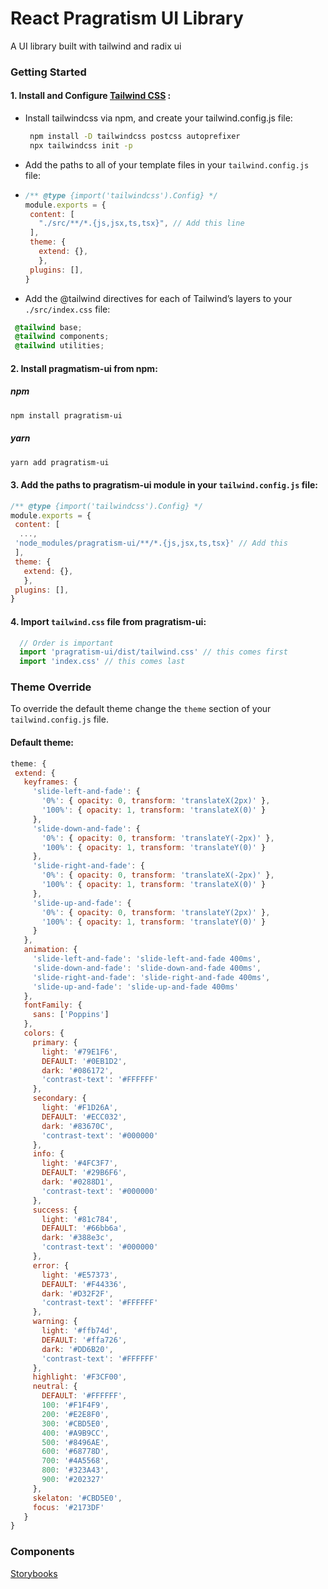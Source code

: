 # React Pragratism UI Library

A UI library built with tailwind and radix ui

### Getting Started
#### 1. Install and Configure <a href="https://tailwindcss.com/" rel="nofollow" >Tailwind CSS</a> :

- Install tailwindcss via npm, and create your tailwind.config.js file:
 
   ```bash
    npm install -D tailwindcss postcss autoprefixer
    npx tailwindcss init -p
   ```
- Add the paths to all of your template files in your `tailwind.config.js` file:
- 
   ```javascript
   /** @type {import('tailwindcss').Config} */
   module.exports = {
    content: [
      "./src/**/*.{js,jsx,ts,tsx}", // Add this line
    ],
    theme: {
      extend: {},
      },
    plugins: [],
   }
   ```
 - Add the @tailwind directives for each of Tailwind’s layers to your `./src/index.css` file:
 ```css
  @tailwind base;
  @tailwind components;
  @tailwind utilities;
 ```
#### 2. Install pragmatism-ui from npm:
##### npm
```bash
npm install pragratism-ui
```
##### yarn
```bash
yarn add pragratism-ui
```
#### 3. Add the paths to pragratism-ui module in your `tailwind.config.js` file:
   ```javascript
   /** @type {import('tailwindcss').Config} */
   module.exports = {
    content: [
     ...,
    'node_modules/pragratism-ui/**/*.{js,jsx,ts,tsx}' // Add this
    ],
    theme: {
      extend: {},
      },
    plugins: [],
   }
   ```
#### 4. Import `tailwind.css` file from  pragratism-ui:
```javascript
  // Order is important
  import 'pragratism-ui/dist/tailwind.css' // this comes first
  import 'index.css' // this comes last
```

### Theme Override

To override the default theme change the `theme` section of your `tailwind.config.js` file.

#### Default theme:

```javascript
theme: {
 extend: {
   keyframes: {
     'slide-left-and-fade': {
       '0%': { opacity: 0, transform: 'translateX(2px)' },
       '100%': { opacity: 1, transform: 'translateX(0)' }
     },
     'slide-down-and-fade': {
       '0%': { opacity: 0, transform: 'translateY(-2px)' },
       '100%': { opacity: 1, transform: 'translateY(0)' }
     },
     'slide-right-and-fade': {
       '0%': { opacity: 0, transform: 'translateX(-2px)' },
       '100%': { opacity: 1, transform: 'translateX(0)' }
     },
     'slide-up-and-fade': {
       '0%': { opacity: 0, transform: 'translateY(2px)' },
       '100%': { opacity: 1, transform: 'translateY(0)' }
     }
   },
   animation: {
     'slide-left-and-fade': 'slide-left-and-fade 400ms',
     'slide-down-and-fade': 'slide-down-and-fade 400ms',
     'slide-right-and-fade': 'slide-right-and-fade 400ms',
     'slide-up-and-fade': 'slide-up-and-fade 400ms'
   },
   fontFamily: {
     sans: ['Poppins']
   },
   colors: {
     primary: {
       light: '#79E1F6',
       DEFAULT: '#0EB1D2',
       dark: '#086172',
       'contrast-text': '#FFFFFF'
     },
     secondary: {
       light: '#F1D26A',
       DEFAULT: '#ECC032',
       dark: '#83670C',
       'contrast-text': '#000000'
     },
     info: {
       light: '#4FC3F7',
       DEFAULT: '#29B6F6',
       dark: '#0288D1',
       'contrast-text': '#000000'
     },
     success: {
       light: '#81c784',
       DEFAULT: '#66bb6a',
       dark: '#388e3c',
       'contrast-text': '#000000'
     },
     error: {
       light: '#E57373',
       DEFAULT: '#F44336',
       dark: '#D32F2F',
       'contrast-text': '#FFFFFF'
     },
     warning: {
       light: '#ffb74d',
       DEFAULT: '#ffa726',
       dark: '#DD6B20',
       'contrast-text': '#FFFFFF'
     },
     highlight: '#F3CF00',
     neutral: {
       DEFAULT: '#FFFFFF',
       100: '#F1F4F9',
       200: '#E2E8F0',
       300: '#CBD5E0',
       400: '#A9B9CC',
       500: '#8496AE',
       600: '#68778D',
       700: '#4A5568',
       800: '#323A43',
       900: '#202327'
     },
     skelaton: '#CBD5E0',
     focus: '#2173DF'
   }
}
```
### Components

[Storybooks](https://pragmatism-ui.vercel.app/)
